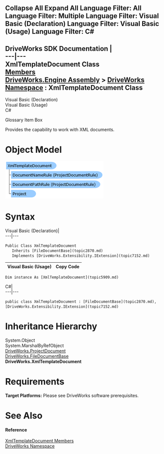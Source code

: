        

 Collapse All Expand All  Language Filter: All  Language Filter: Multiple  Language Filter: Visual Basic (Declaration) Language Filter: Visual Basic (Usage) Language Filter: C#  
---  
DriveWorks SDK Documentation  |   
---|---  
XmlTemplateDocument Class   
[Members](topic5910.md)   
[DriveWorks.Engine Assembly](topic2156.md) > [DriveWorks Namespace](topic2159.md) : XmlTemplateDocument Class  
---  
  
Visual Basic (Declaration)    
Visual Basic (Usage)    
C# 

Glossary Item Box

Provides the capability to work with XML documents. 

# Object Model

![](dotnetdiagramimages/image308.png)

# Syntax

Visual Basic (Declaration)|   
---|---  
      
    
    Public Class XmlTemplateDocument 
       Inherits [FileDocumentBase](topic2870.md)
       Implements [DriveWorks.Extensibility.IExtension](topic7152.md)   
  
Visual Basic (Usage)| Copy Code  
---|---  
      
    
    Dim instance As [XmlTemplateDocument](topic5909.md)  
  
C#|   
---|---  
      
    
    public class XmlTemplateDocument : [FileDocumentBase](topic2870.md), [DriveWorks.Extensibility.IExtension](topic7152.md)    
  
# Inheritance Hierarchy

System.Object  
System.MarshalByRefObject  
[DriveWorks.ProjectDocument](topic4356.md)  
[DriveWorks.FileDocumentBase](topic2870.md)  
**DriveWorks.XmlTemplateDocument**  


# Requirements

**Target Platforms:** Please see DriveWorks software prerequisites.

# See Also

#### Reference

[XmlTemplateDocument Members](topic5910.md)   
[DriveWorks Namespace](topic2159.md)


